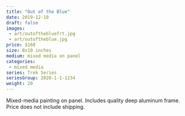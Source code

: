 ```yaml
---
title: "Out of the Blue"
date: 2019-12-10
draft: false
images:
 - art/outofthebluefrt.jpg
 - art/outoftheblue.jpg
price: $160
size: 8x10 inches
medium: mixed media on panel
categories:
 - mixed media
series: Trek Series
seriesGroup: 2020-1-1-1234
weight: 20
---
```


Mixed-media painting on panel. Includes quality deep aluminum frame. Price does not include shipping.
